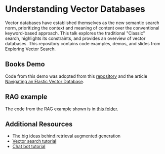 # Understanding Vector Databases
Vector databases have established themselves as the new semantic search norm, prioritizing the context and meaning of content over the conventional keyword-based approach. This talk explores the traditional "Classic" search, highlights its constraints, and provides an overview of vector databases. This repository contains code examples, demos, and slides from Exploring Vector Search.

## Books Demo
Code from this demo was adopted from this [repository](https://github.com/justincastilla/book-search) and the article [Navigating an Elastic Vector Database](https://www.elastic.co/search-labs/blog/elastic-vector-database-practical-example).

## RAG example
The code from the RAG example shown is in [this folder](RAG-example).

## Additional Resources
- [The big ideas behind retrieval augmented generation](https://www.elastic.co/blog/retrieval-augmented-generation-explained)
- [Vector search tutorial](https://www.elastic.co/search-labs/tutorials/search-tutorial/vector-search) 
- [Chat bot tutorial](https://www.elastic.co/search-labs/tutorials/chatbot-tutorial/welcome) 